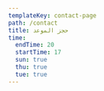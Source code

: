 ```yaml
---
templateKey: contact-page
path: /contact
title: حجز الموعد
time:
  endTime: 20
  startTime: 17
  sun: true
  thu: true
  tue: true
---
```

